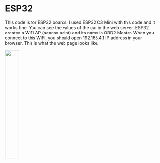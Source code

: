 # ESP32
This code is for ESP32 boards. I used ESP32 C3 Mini with this code and it works fine. You can see the values of the car in the web server.
ESP32 creates a WiFi AP (access point) and its name is OBD2 Master. When you connect to this WiFi, you should open 192.168.4.1 IP address in your browser.
This is what the web page looks like.

<img src="https://github.com/muki01/OBD2_K-line_Reader/assets/75759731/c404c8db-d6b6-471d-810b-151af587fdf1" width=30%>
